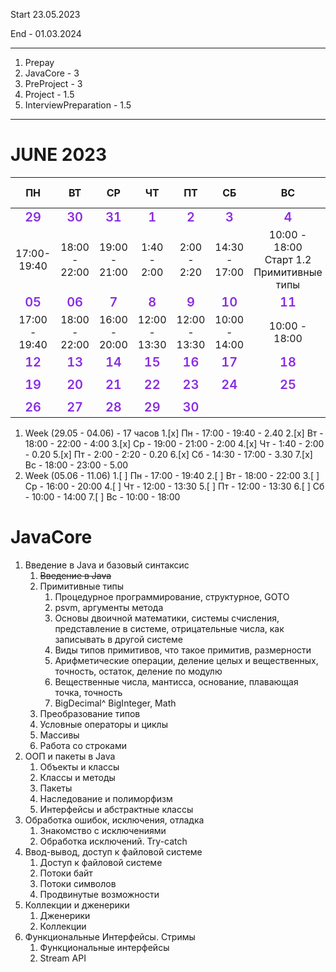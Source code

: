 <style>
      .clNm {
         color: blueviolet;
         font-weight:600;
         font-size: 20px;}
</style>

Start 23.05.2023

End - 01.03.2024
***

1. Prepay
2. JavaCore - 3
3. PreProject - 3
4. Project - 1.5
5. InterviewPreparation - 1.5
***

# JUNE 2023
|             ПН             |             ВТ             |             СР             |             ЧТ             |             ПТ             |             СБ             |                      ВС                      |  Суммарно, часов  |
|:--------------------------:|:--------------------------:|:--------------------------:|:--------------------------:|:--------------------------:|:--------------------------:|:--------------------------------------------:|:-----------------:|
| <div class="clNm">29</div> | <div class="clNm">30</div> | <div class="clNm">31</div> | <div class="clNm">1</div>  | <div class="clNm">2</div>  | <div class="clNm">3</div>  |          <div class="clNm">4</div>           |                   |
|        17:00-19:40         |       18:00 - 22:00        |       19:00 - 21:00        |        1:40 - 2:00         |        2:00 - 2:20         |       14:30 - 17:00        | 10:00 - 18:00 <br>Старт 1.2 Примитивные типы |        17         |
| <div class="clNm">05</div> | <div class="clNm">06</div> | <div class="clNm">7</div>  | <div class="clNm">8</div>  | <div class="clNm">9</div>  | <div class="clNm">10</div> |          <div class="clNm">11</div>          |                   |
|       17:00 - 19:40        |       18:00 - 22:00        |       16:00 - 20:00        |       12:00 - 13:30        |       12:00 - 13:30        |       10:00 - 14:00        |                10:00 - 18:00                 |                   |
| <div class="clNm">12</div> | <div class="clNm">13</div> | <div class="clNm">14</div> | <div class="clNm">15</div> | <div class="clNm">16</div> | <div class="clNm">17</div> |          <div class="clNm">18</div>          |                   |
|                            |                            |                            |                            |                            |                            |                                              |                   |
| <div class="clNm">19</div> | <div class="clNm">20</div> | <div class="clNm">21</div> | <div class="clNm">22</div> | <div class="clNm">23</div> | <div class="clNm">24</div> |          <div class="clNm">25</div>          |                   |
|                            |                            |                            |                            |                            |                            |                                              |                   |
| <div class="clNm">26</div> | <div class="clNm">27</div> | <div class="clNm">28</div> | <div class="clNm">29</div> | <div class="clNm">30</div> |                            |                                              |                   |



1. Week (29.05 - 04.06) - 17 часов
    1.[x] Пн - 17:00 - 19:40 - 2.40
    2.[x] Вт - 18:00 - 22:00 - 4:00
    3.[x] Ср - 19:00 - 21:00 - 2:00
    4.[x] Чт - 1:40 - 2:00 -   0.20
    5.[x] Пт - 2:00 - 2:20 -   0.20
    6.[x] Cб - 14:30 - 17:00 - 3.30
    7.[x] Вс - 18:00 - 23:00 - 5.00
2. Week (05.06 - 11.06)
   1.[ ] Пн - 17:00 - 19:40
   2.[ ] Вт - 18:00 - 22:00
   3.[ ] Ср - 16:00 - 20:00
   4.[ ] Чт - 12:00 - 13:30
   5.[ ] Пт - 12:00 - 13:30
   6.[ ] Cб - 10:00 - 14:00
   7.[ ] Вс - 10:00 - 18:00

# JavaCore
1. Введение в Java и базовый синтаксис
   1. ~~Введение в Java~~
   2. Примитивные типы
      1. Процедурное программирование, структурное, GOTO
      2. psvm, аргументы метода
      3. Основы двоичной математики, системы счисления, представление в системе, отрицательные числа, как записывать в другой системе
      3. Виды типов примитивов, что такое примитив, размерности
      4. Арифметические операции, деление целых и вещественных, точность, остаток, деление по модулю
      5. Вещественные числа, мантисса, основание, плавающая точка, точность
      6. BigDecimal^ BigInteger, Math
   3. Преобразование типов
   4. Условные операторы и циклы
   5. Массивы
   6. Работа со строками
2. ООП и пакеты в Java
   1. Объекты и классы
   2. Классы и методы
   3. Пакеты
   4. Наследование и полиморфизм
   5. Интерфейсы и абстрактные классы
3. Обработка ошибок, исключения, отладка
   1. Знакомство с исключениями
   2. Обработка исключений. Try-catch
4. Ввод-вывод, доступ к файловой системе
   1. Доступ к файловой системе
   2. Потоки байт
   3. Потоки символов
   4. Продвинутые возможности
5. Коллекции и дженерики
   1. Дженерики
   2. Коллекции
6. Функциональные Интерфейсы. Стримы
   1. Функциональные интерфейсы
   2. Stream API
